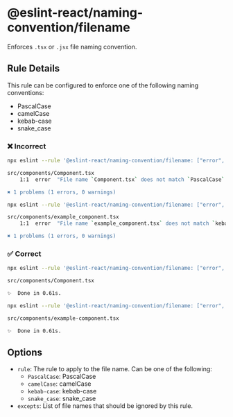 # @eslint-react/naming-convention/filename

Enforces `.tsx` or `.jsx` file naming convention.

## Rule Details

This rule can be configured to enforce one of the following naming conventions:

- PascalCase
- camelCase
- kebab-case
- snake_case

### ❌ Incorrect

```bash
npx eslint --rule '@eslint-react/naming-convention/filename: ["error", { "rule": "PascalCase" }]' .

src/components/Component.tsx
    1:1  error  "File name `Component.tsx` does not match `PascalCase`. Should rename to `Component.tsx`  react/jsx-filename-naming-convention

✖ 1 problems (1 errors, 0 warnings)
```

```bash
npx eslint --rule '@eslint-react/naming-convention/filename: ["error", { "rule": "kebab-case" }]' .

src/components/example_component.tsx
    1:1  error  "File name `example_component.tsx` does not match `kebab-case`. Should rename to `example-component.tsx`  react/jsx-filename-naming-convention

✖ 1 problems (1 errors, 0 warnings)
```

### ✅ Correct

```bash
npx eslint --rule '@eslint-react/naming-convention/filename: ["error", { "rule": "PascalCase" }]' .

src/components/Component.tsx

✨  Done in 0.61s.
```

```bash
npx eslint --rule '@eslint-react/naming-convention/filename: ["error", { "rule": "kebab-case" }]' .

src/components/example-component.tsx

✨  Done in 0.61s.
```

## Options

- `rule`: The rule to apply to the file name. Can be one of the following:
  - `PascalCase`: PascalCase
  - `camelCase`: camelCase
  - `kebab-case`: kebab-case
  - `snake_case`: snake_case
- `excepts`: List of file names that should be ignored by this rule.
